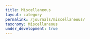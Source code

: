 ```yaml
---
title: Miscellaneous
layout: category
permalink: /journals/miscellaneous/
taxonomy: Miscellaneous
under_development: true
---
```


